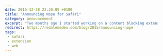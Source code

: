 ```yaml
---
date: 2015-12-28 22:30:00 +0100
title: "Announcing Nope for Safari"
category: announcement
excerpt: "Two months ago I started working on a content blocking extension for Safari. Today I am happy to announce that it's ready for the masses."
redirect: https://redalemeden.com/blog/2015/announcing-nope
tags:
 - safari
 - extension
 - web
---
```

